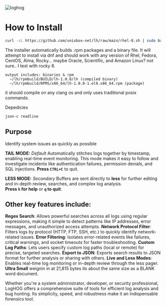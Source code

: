 ![loghog](https://github.com/unixbox-net/loghog/assets/104218206/351322c5-0962-427c-bb4c-2eb3ac3244c1)

# How to Install

  ```bash
  curl -sL https://github.com/unixbox-net/lh/raw/main/rhel-8.sh | sudo bash
  ```
  
  The installer automatically builds .rpm packages and a binary file. It will attempt to install
  via dnf and should work with any version of Rhel, Fedora, CentOS, Alma, Rocky... maybe Oracle, Scientific, 
  and Amazon Linux? not sure.. I test with rocky 8. 

    output includes: binaries & rpm
      ~/lh/rpmbuild/BUILD/lh-1.0.0/lh (compiled binary)
      ~/lh/rpmbuild/RPMS/x86_64/lh-1.0.0-1.el8.x86_64.rpm (package)

  it should compile on any clang os and only uses traditional posix commands.
  
  Depedicies
  ```bash
  json-c readline
  ```

## Purpose

Identify system issues as quickly as possible

**TAIL MODE:**  *Default*
Automatically stitches logs together by timestamp, enabling real-time event monitoring. This mode makes it 
easy to follow and investigate incidents like authentication failures, permission denials, and SQL 
injections. **Press `CTRL+C`** to quit.

**LESS MODE:**  *Secondary*
Buffers are sent directly to **less** for further editing and in-depth review, searches, and complex log analysis.  
**Press `h` for help** or **`q` to quit**.

## Other key features include:
  
**Regex Search**: Allows powerful searches across all logs using regular expressions, making it simple to detect patterns like IP addresses, error messages, and unauthorized access attempts.
**Network Protocol Filter**: Filters logs by protocol (HTTP, FTP, SSH, etc.) to quickly identify network-related issues.
**Error Filtering**: Isolates error-related events like failures, critical warnings, and socket timeouts for faster troubleshooting.
**Custom Log Paths**: Lets users specify custom log paths (local or remote) for precise, targeted searches.
**Export to JSON**: Exports search results to JSON format for further analysis or sharing with others.
**Live and Less Modes**: Enables real-time log monitoring or in-depth review through the less pager.
**Ultra Small** weignin in at 21,815 bytes its about the same size as a BLANK word document.

Whether you're a system administrator, developer, or security professional, LogHOG offers a comprehensive suite of tools for efficient log analysis and bug hunting. Its simplicity, speed, and robustness make it an indispensable forensics tool.

